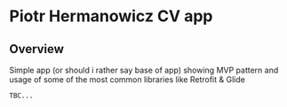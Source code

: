 # Piotr Hermanowicz CV app


## Overview
Simple app (or should i rather say base of app) showing MVP pattern and usage of some of the most common libraries like Retrofit & Glide

``` TBC... ```
